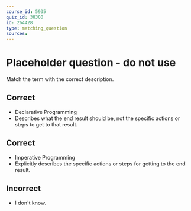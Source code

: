 ```yaml
---
course_id: 5935
quiz_id: 38300
id: 264428
type: matching_question
sources:
---
```


# Placeholder question - do not use

Match the term with the correct description.

## Correct

- Declarative Programming
- Describes what the end result should be, not the specific actions or steps to
  get to that result.

## Correct

- Imperative Programming
- Explicitly describes the specific actions or steps for getting to the end
  result.

## Incorrect

- I don't know.
